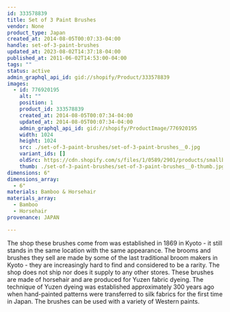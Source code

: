 ```yaml
---
id: 333578839
title: Set of 3 Paint Brushes
vendor: None
product_type: Japan
created_at: 2014-08-05T00:07:33-04:00
handle: set-of-3-paint-brushes
updated_at: 2023-08-02T14:37:18-04:00
published_at: 2011-06-02T14:53:00-04:00
tags: ""
status: active
admin_graphql_api_id: gid://shopify/Product/333578839
images:
  - id: 776920195
    alt: ""
    position: 1
    product_id: 333578839
    created_at: 2014-08-05T00:07:34-04:00
    updated_at: 2014-08-05T00:07:34-04:00
    admin_graphql_api_id: gid://shopify/ProductImage/776920195
    width: 1024
    height: 1024
    src: ./set-of-3-paint-brushes/set-of-3-paint-brushes__0.jpg
    variant_ids: []
    oldSrc: https://cdn.shopify.com/s/files/1/0589/2901/products/smallbrushes.jpeg?v=1407211654
    thumb: ./set-of-3-paint-brushes/set-of-3-paint-brushes__0-thumb.jpg
dimensions: 6"
dimensions_array:
  - 6"
materials: Bamboo & Horsehair
materials_array:
  - Bamboo
  - Horsehair
provenance: JAPAN

---
```


The shop these brushes come from was established in 1869 in Kyoto \- it still stands in the same location with the same appearance. The brooms and brushes they sell are made by some of the last traditional broom makers in Kyoto \- they are increasingly hard to find and considered to be a rarity. The shop does not ship nor does it supply to any other stores. These brushes are made of horsehair and are produced for Yuzen fabric dyeing. The technique of Yuzen dyeing was established approximately 300 years ago when hand-painted patterns were transferred to silk fabrics for the first time in Japan. The brushes can be used with a variety of Western paints.